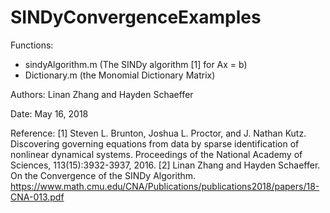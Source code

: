# SINDyConvergenceExamples

Functions:
  - sindyAlgorithm.m (The SINDy algorithm [1] for Ax = b)
  - Dictionary.m (the Monomial Dictionary Matrix)

Authors: Linan Zhang and Hayden Schaeffer

Date: May 16, 2018

Reference:
  [1] Steven L. Brunton, Joshua L. Proctor, and J. Nathan Kutz. 
      Discovering governing equations from data by sparse identification of nonlinear dynamical systems. 
      Proceedings of the National Academy of Sciences, 113(15):3932-3937, 2016.
  [2] Linan Zhang and Hayden Schaeffer. 
      On the Convergence of the SINDy Algorithm.
      https://www.math.cmu.edu/CNA/Publications/publications2018/papers/18-CNA-013.pdf
